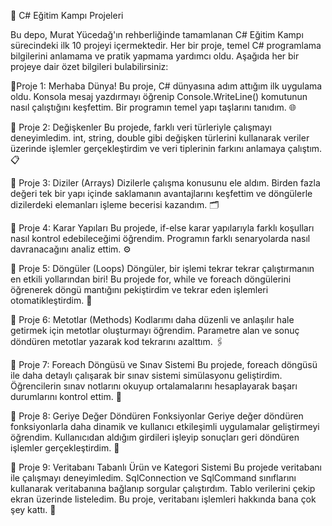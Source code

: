 🎉 C# Eğitim Kampı Projeleri

Bu depo, Murat Yücedağ'ın rehberliğinde tamamlanan C# Eğitim Kampı sürecindeki ilk 10 projeyi içermektedir. Her bir proje, temel C# programlama bilgilerini anlamama ve pratik yapmama yardımcı oldu. Aşağıda her bir projeye dair özet bilgileri bulabilirsiniz:

📍Proje 1: Merhaba Dünya!
Bu proje, C# dünyasına adım attığım ilk uygulama oldu. Konsola mesaj yazdırmayı öğrenip Console.WriteLine() komutunun nasıl çalıştığını keşfettim. Bir programın temel yapı taşlarını tanıdım. 🌐

📍 Proje 2: Değişkenler
Bu projede, farklı veri türleriyle çalışmayı deneyimledim. int, string, double gibi değişken türlerini kullanarak veriler üzerinde işlemler gerçekleştirdim ve veri tiplerinin farkını anlamaya çalıştım. 📋

📍 Proje 3: Diziler (Arrays)
Dizilerle çalışma konusunu ele aldım. Birden fazla değeri tek bir yapı içinde saklamanın avantajlarını keşfettim ve döngülerle dizilerdeki elemanları işleme becerisi kazandım. 🗂️

📍 Proje 4: Karar Yapıları
Bu projede, if-else karar yapılarıyla farklı koşulları nasıl kontrol edebileceğimi öğrendim. Programın farklı senaryolarda nasıl davranacağını analiz ettim. ⚙️

📍 Proje 5: Döngüler (Loops)
Döngüler, bir işlemi tekrar tekrar çalıştırmanın en etkili yollarından biri! Bu projede for, while ve foreach döngülerini öğrenerek döngü mantığını pekiştirdim ve tekrar eden işlemleri otomatikleştirdim. 🔁

📍 Proje 6: Metotlar (Methods)
Kodlarımı daha düzenli ve anlaşılır hale getirmek için metotlar oluşturmayı öğrendim. Parametre alan ve sonuç döndüren metotlar yazarak kod tekrarını azalttım. 🖇️

📍 Proje 7: Foreach Döngüsü ve Sınav Sistemi
Bu projede, foreach döngüsü ile daha detaylı çalışarak bir sınav sistemi simülasyonu geliştirdim. Öğrencilerin sınav notlarını okuyup ortalamalarını hesaplayarak başarı durumlarını kontrol ettim. 📘

📍 Proje 8: Geriye Değer Döndüren Fonksiyonlar
Geriye değer döndüren fonksiyonlarla daha dinamik ve kullanıcı etkileşimli uygulamalar geliştirmeyi öğrendim. Kullanıcıdan aldığım girdileri işleyip sonuçları geri döndüren işlemler gerçekleştirdim. 🎯

📍 Proje 9: Veritabanı Tabanlı Ürün ve Kategori Sistemi
Bu projede veritabanı ile çalışmayı deneyimledim. SqlConnection ve SqlCommand sınıflarını kullanarak veritabanına bağlanıp sorgular çalıştırdım. Tablo verilerini çekip ekran üzerinde listeledim. Bu proje, veritabanı işlemleri hakkında bana çok şey kattı. 💾
